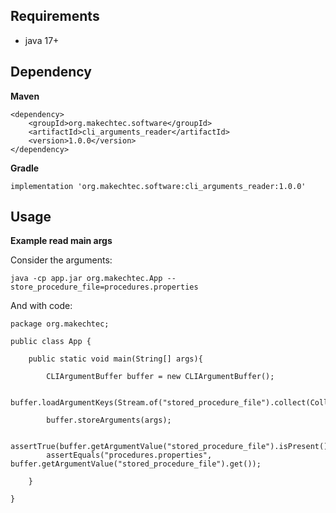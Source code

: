 
## Requirements ##

- java 17+

## Dependency ##

__Maven__

    <dependency>
        <groupId>org.makechtec.software</groupId>
        <artifactId>cli_arguments_reader</artifactId>
        <version>1.0.0</version>
    </dependency>

__Gradle__

    implementation 'org.makechtec.software:cli_arguments_reader:1.0.0'

## Usage ##

__Example read main args__

Consider the arguments:

    java -cp app.jar org.makechtec.App --store_procedure_file=procedures.properties

And with code:

    package org.makechtec;

    public class App {

        public static void main(String[] args){
    
            CLIArgumentBuffer buffer = new CLIArgumentBuffer();
        
            buffer.loadArgumentKeys(Stream.of("stored_procedure_file").collect(Collectors.toSet()));
        
            buffer.storeArguments(args);
    
            assertTrue(buffer.getArgumentValue("stored_procedure_file").isPresent());
            assertEquals("procedures.properties", buffer.getArgumentValue("stored_procedure_file").get());
    
        }
    
    }